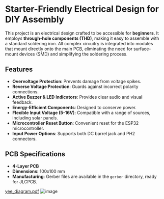 # Starter-Friendly Electrical Design for DIY Assembly

This project is an electrical design crafted to be accessible for **beginners**. It employs **through-hole components (THD)**, making it easy to assemble with a standard soldering iron. All complex circuitry is integrated into modules that mount directly onto the main PCB, eliminating the need for surface-mount devices (SMD) and simplifying the soldering process.

## Features

- **Overvoltage Protection**: Prevents damage from voltage spikes.
- **Reverse Voltage Protection**: Guards against incorrect polarity connections.
- **Active Buzzer & LED Indicators**: Provides clear audio and visual feedback.
- **Energy-Efficient Components**: Designed to conserve power.
- **Flexible Input Voltage (5-16V)**: Compatible with a range of sources, including solar panels.
- **Microcontroller Reset Button**: Convenient reset for the ESP32 microcontroller.
- **Input Power Options**: Supports both DC barrel jack and PH2 connectors.

## PCB Specifications

- **4-Layer PCB**
- **Dimensions**: 100x100 mm
- **Manufacturing**: Gerber files are available in the `gerber` directory, ready for JLCPCB.

[yee_diagram.pdf](https://github.com/user-attachments/files/17554162/yee_diagram.pdf)
![image](https://github.com/user-attachments/assets/65121abf-5082-4e08-bf13-cb8a30a31e7f)

